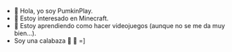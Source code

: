 - 👋 Hola, yo soy PumkinPlay.
- 👀 Estoy interesado en Minecraft.
- 🌱 Estoy aprendiendo como hacer videojuegos (aunque no se me da muy bien...).
- Soy una calabaza 🎃 🌱 =]

<!---
PumkinPlay/PumkinPlay is a ✨ special ✨ repository because its `README.md` (this file) appears on your GitHub profile.
You can click the Preview link to take a look at your changes.
--->
